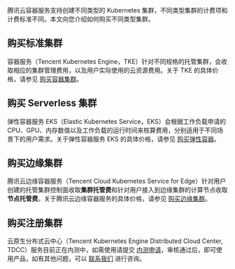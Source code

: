 腾讯云容器服务支持创建不同类型的 Kubernetes 集群，不同类型集群的计费项和计费标准不同。本文向您介绍如何购买不同类型集群。

## 购买标准集群

容器服务（Tencent Kubernetes Engine，TKE）针对不同规格的托管集群，会收取相应的集群管理费用，以及用户实际使用的云资源费用。关于 TKE 的具体价格，请参见 [购买容器集群](https://cloud.tencent.com/document/product/457/68803)。

 
## 购买 Serverless 集群

弹性容器服务 EKS（Elastic Kubernetes Service，EKS）会根据工作负载申请的 CPU、GPU、内存数值以及工作负载的运行时间来核算费用，分别适用于不同场景下的用户需求。关于弹性容器服务 EKS 的具体价格，请参见 [购买弹性容器](https://cloud.tencent.com/document/product/457/39807)。


## 购买边缘集群

腾讯云边缘容器服务（Tencent Cloud Kubernetes Service for Edge）针对用户创建的托管集群控制面收取**集群托管费**和针对用户接入到边缘集群的计算节点收取**节点托管费**。关于腾讯云边缘容器服务的具体价格，请参见 [购买边缘集群](https://cloud.tencent.com/document/product/457/78129)。


## 购买注册集群
云原生分布式云中心（Tencent Kubernetes Engine Distributed Cloud Center, TDCC）服务目前正在内测中，如需使用请提交 [内测申请](https://cloud.tencent.com/apply/p/897g10ltlv6)，审核通过后，即可使用产品，如有其他问题，可以 [联系我们](https://cloud.tencent.com/document/product/1517/63389) 进行咨询。

